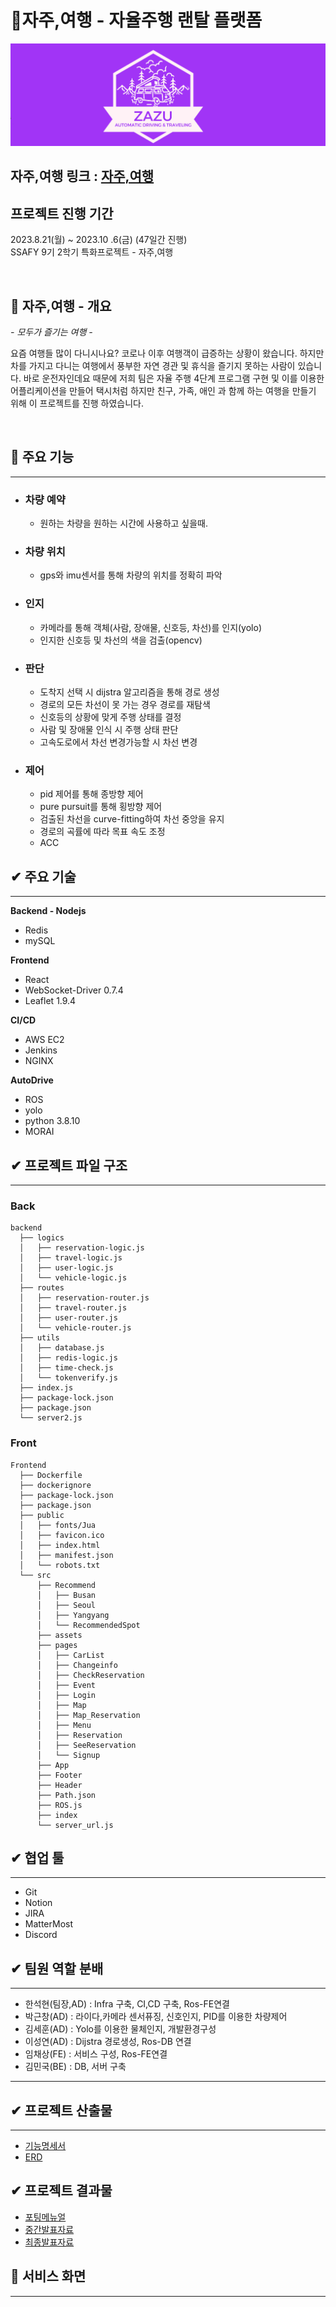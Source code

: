 # 🚗자주,여행 - 자율주행 랜탈 플랫폼

![타이틀이미지](<./exec/image/자주,여행(로고).PNG>)

## 자주,여행 링크 : [자주,여행](http://j9c104.p.ssafy.io/)

## 프로젝트 진행 기간

2023.8.21(월) ~ 2023.10 .6(금) (47일간 진행)  
SSAFY 9기 2학기 특화프로젝트 - 자주,여행

</br>

## 🎵 자주,여행 - 개요

_- 모두가 즐기는 여행 -_

요즘 여행들 많이 다니시나요? 코로나 이후 여행객이 급증하는 상황이 왔습니다. 하지만 차를 가지고 다니는 여행에서 풍부한 자연 경관 및 휴식을 즐기지 못하는 사람이 있습니다. 바로 운전자인데요 때문에 저희 팀은 자율 주행 4단계 프로그램 구현 및 이를 이용한 어플리케이션을 만들어 택시처럼 하지만 친구, 가족, 애인 과 함께 하는 여행을 만들기 위해 이 프로젝트를 진행 하였습니다.

</br>

## 🎵 주요 기능

---

- ### 차량 예약
  - 원하는 차량을 원하는 시간에 사용하고 싶을때.
    <br/>

- ### 차량 위치
  - gps와 imu센서를 통해 차량의 위치를 정확히 파악
    <br/>

- ### 인지
  - 카메라를 통해 객체(사람, 장애물, 신호등, 차선)를 인지(yolo)
  - 인지한 신호등 및 차선의 색을 검출(opencv)
    <br/>

- ### 판단
  - 도착지 선택 시 dijstra 알고리즘을 통해 경로 생성
  - 경로의 모든 차선이 못 가는 경우 경로를 재탐색
  - 신호등의 상황에 맞게 주행 상태를 결정
  - 사람 및 장애물 인식 시 주행 상태 판단
  - 고속도로에서 차선 변경가능할 시 차선 변경
    <br/>

- ### 제어
  - pid 제어를 통해 종방향 제어
  - pure pursuit를 통해 횡방향 제어
  - 검출된 차선을 curve-fitting하여 차선 중앙을 유지
  - 경로의 곡률에 따라 목표 속도 조정
  - ACC
    <br/>

## ✔ 주요 기술

---

**Backend - Nodejs**

- Redis
- mySQL

**Frontend**

- React
- WebSocket-Driver 0.7.4
- Leaflet 1.9.4

**CI/CD**

- AWS EC2
- Jenkins
- NGINX

**AutoDrive**

- ROS
- yolo
- python 3.8.10
- MORAI

## ✔ 프로젝트 파일 구조

---

### Back

```
backend
  ├── logics
  │   ├── reservation-logic.js
  │   ├── travel-logic.js
  │   ├── user-logic.js
  │   └── vehicle-logic.js
  ├── routes
  │   ├── reservation-router.js
  │   ├── travel-router.js
  │   ├── user-router.js
  │   └── vehicle-router.js
  ├── utils
  │   ├── database.js
  │   ├── redis-logic.js
  │   ├── time-check.js
  │   └── tokenverify.js
  ├── index.js
  ├── package-lock.json
  ├── package.json
  └── server2.js

```

### Front

```
Frontend
  ├── Dockerfile
  ├── dockerignore
  ├── package-lock.json
  ├── package.json
  ├── public
  │   ├── fonts/Jua
  │   ├── favicon.ico
  │   ├── index.html
  │   ├── manifest.json
  │   └── robots.txt
  └── src
      ├── Recommend
      │   ├── Busan
      │   ├── Seoul
      │   ├── Yangyang
      │   └── RecommendedSpot
      ├── assets
      ├── pages
      │   ├── CarList
      │   ├── Changeinfo
      │   ├── CheckReservation
      │   ├── Event
      │   ├── Login
      │   ├── Map
      │   ├── Map_Reservation
      │   ├── Menu
      │   ├── Reservation
      │   ├── SeeReservation
      │   └── Signup
      ├── App
      ├── Footer
      ├── Header
      ├── Path.json
      ├── ROS.js
      ├── index
      └── server_url.js

```

## ✔ 협업 툴

---

- Git
- Notion
- JIRA
- MatterMost
- Discord

## ✔ 팀원 역할 분배

---

- 한석현(팀장,AD) : Infra 구축, CI,CD 구축, Ros-FE연결
- 박근창(AD) : 라이다,카메라 센서퓨징, 신호인지, PID를 이용한 차량제어
- 김세훈(AD) : Yolo를 이용한 물체인지, 개발환경구성
- 이성연(AD) : Dijstra 경로생성, Ros-DB 연결
- 임채상(FE) : 서비스 구성, Ros-FE연결
- 김민국(BE) : DB, 서버 구축

---

## ✔ 프로젝트 산출물

---

- [기능명세서](./exec/FunctionalSpecification.md)
- [ERD](./exec/ERD.md)

## ✔ 프로젝트 결과물

- [포팅메뉴얼](./exec/C104_포팅_메뉴얼.docx)
- [중간발표자료](./exec/PPT/자주여행_중간발표.pptx)
- [최종발표자료](./exec/PPT/자주여행_최종발표.pptx)

## 🚓 서비스 화면

---
